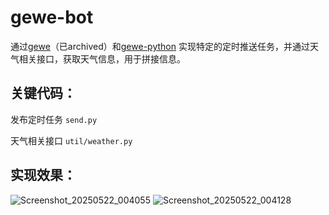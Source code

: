 # gewe-bot

通过[gewe](https://github.com/Devo919/Gewechat)（已archived）和[gewe-python](https://github.com/hanfangyuan4396/gewechat-python) 实现特定的定时推送任务，并通过天气相关接口，获取天气信息，用于拼接信息。


## 关键代码：

发布定时任务 `send.py`

天气相关接口 `util/weather.py`




## 实现效果：




![Screenshot_20250522_004055](https://github.com/user-attachments/assets/a88527cd-84aa-46b3-81e7-f42efc9a711d)
![Screenshot_20250522_004128](https://github.com/user-attachments/assets/3d95239e-e656-4633-a8c1-b67580e4396b)
